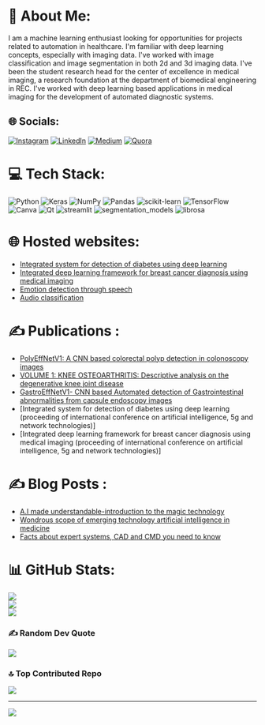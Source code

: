 # 💫 About Me:
I am a machine learning enthusiast looking for opportunities for projects related to automation in healthcare. I'm familiar with deep learning concepts, especially with imaging data. I've worked with image classification and image segmentation in both 2d and 3d imaging data. I've been the student research head for the center of excellence in medical imaging, a research foundation at the department of biomedical engineering in REC. I've worked with deep learning based applications in medical imaging for the development of automated diagnostic systems.


## 🌐 Socials:
[![Instagram](https://img.shields.io/badge/Instagram-%23E4405F.svg?logo=Instagram&logoColor=white)](https://instagram.com/sairam_v_a) [![LinkedIn](https://img.shields.io/badge/LinkedIn-%230077B5.svg?logo=linkedin&logoColor=white)](https://linkedin.com/in/sairamadithya/) [![Medium](https://img.shields.io/badge/Medium-12100E?logo=medium&logoColor=white)](https://medium.com/@sairamadithya2002) [![Quora](https://img.shields.io/badge/Quora-%23B92B27.svg?logo=Quora&logoColor=white)](https://quora.com/profile/Sairam-Adithya) 

# 💻 Tech Stack:
![Python](https://img.shields.io/badge/python-3670A0?style=flat&logo=python&logoColor=ffdd54) ![Keras](https://img.shields.io/badge/Keras-%23D00000.svg?style=flat&logo=Keras&logoColor=white) ![NumPy](https://img.shields.io/badge/numpy-%23013243.svg?style=flat&logo=numpy&logoColor=white) ![Pandas](https://img.shields.io/badge/pandas-%23150458.svg?style=flat&logo=pandas&logoColor=white) ![scikit-learn](https://img.shields.io/badge/scikit--learn-%23F7931E.svg?style=flat&logo=scikit-learn&logoColor=white) ![TensorFlow](https://img.shields.io/badge/TensorFlow-%23FF6F00.svg?style=flat&logo=TensorFlow&logoColor=white) ![Canva](https://img.shields.io/badge/Canva-%2300C4CC.svg?style=flat&logo=Canva&logoColor=white) ![Qt](https://img.shields.io/badge/Qt-%23217346.svg?style=flat&logo=Qt&logoColor=white) ![streamlit](https://img.shields.io/badge/st-streamlit-orange) ![segmentation_models](https://img.shields.io/badge/sm-segmentation__models-yellow) ![librosa](https://img.shields.io/badge/-librosa-red)

# 🌐 Hosted websites:
- [Integrated system for detection of diabetes using deep learning](https://sairamadithya-integrated-system-for-detect-streamlit-app-05herb.streamlit.app/)
- [Integrated deep learning framework for breast cancer diagnosis using medical imaging](https://sairamadithya-integrated-deep-learning-fra-streamlit-app-oqcho8.streamlit.app/)
- [Emotion detection through speech](https://sairamadithya-emotion-detection-through-sp-streamlit-app-2ahxw7.streamlit.app/)
- [Audio classification](https://sairamadithya-audio-classification-streamlit-app-2win7u.streamlit.app/)

# ✍️ Publications :
- [PolyEffNetV1: A CNN based colorectal polyp detection in colonoscopy images](https://journals.sagepub.com/doi/abs/10.1177/09544119221149233)
- [VOLUME 1: KNEE OSTEOARTHRITIS: Descriptive analysis on the degenerative knee joint disease](https://www.amazon.in/gp/product/B095LWXD17/ref=dbs_a_def_rwt_hsch_vapi_tkin_p1_i0)
- [GastroEffNetV1- CNN based Automated detection of Gastrointestinal abnormalities from capsule endoscopy images](https://www.researchsquare.com/article/rs-2588671/v1)
- [Integrated system for detection of diabetes using deep learning (proceeding of international conference on artificial intelligence, 5g and network technologies)]
- [Integrated deep learning framework for breast cancer diagnosis using medical imaging (proceeding of international conference on artificial intelligence, 5g and network technologies)]

# ✍️ Blog Posts : 
- [A.I made understandable-introduction to the magic technology](https://medium.com/@sairamadithya2002/a-i-made-understandable-an-introduction-to-the-magic-tech-119df5d41dc7)
- [Wondrous scope of emerging technology artificial intelligence in medicine](https://medium.com/@sairamadithya2002/wondrous-scope-of-emerging-technology-artificial-intelligence-in-medicine-89391bbc8650)
- [Facts about expert systems, CAD and CMD you need to know](https://www.sitepoint.com/github-profile-readme/)<!-- BLOG-POST-LIST:START -->
<!-- BLOG-POST-LIST:END -->

# 📊 GitHub Stats:
![](https://github-readme-stats.vercel.app/api?username=sairamadithya&theme=dark&hide_border=false&include_all_commits=true&count_private=false)<br/>
![](https://github-readme-streak-stats.herokuapp.com/?user=sairamadithya&theme=dark&hide_border=false)<br/>
![](https://github-readme-stats.vercel.app/api/top-langs/?username=sairamadithya&theme=dark&hide_border=false&include_all_commits=true&count_private=false&layout=compact)

### ✍️ Random Dev Quote
![](https://quotes-github-readme.vercel.app/api?type=horizontal&theme=tokyonight)

### 🔝 Top Contributed Repo
![](https://github-contributor-stats.vercel.app/api?username=sairamadithya&limit=5&theme=dark&combine_all_yearly_contributions=true)

---
[![](https://visitcount.itsvg.in/api?id=sairamadithya&icon=0&color=0)](https://visitcount.itsvg.in)

<!-- Proudly created with GPRM ( https://gprm.itsvg.in ) -->
